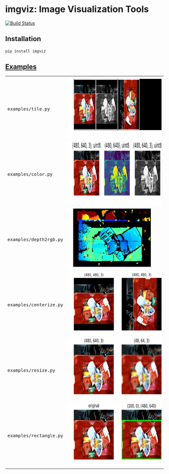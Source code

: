# imgviz: Image Visualization Tools

[![Build Status](https://travis-ci.com/wkentaro/imgviz.svg?branch=master)](https://travis-ci.com/wkentaro/imgviz)

## Installation

```bash
pip install imgviz
```

## [Examples](examples)

<table>
	<tr>
		<td><pre>examples/tile.py</pre></td>
		<td><img src="examples/.readme/tile.jpg" height="200px" /></td>
	</tr>
	<tr>
		<td><pre>examples/color.py</pre></td>
		<td><img src="examples/.readme/color.jpg" height="200px" /></td>
	</tr>
	<tr>
		<td><pre>examples/depth2rgb.py</pre></td>
		<td><img src="examples/.readme/depth2rgb.jpg" height="200px" /></td>
	</tr>
	<tr>
		<td><pre>examples/centerize.py</pre></td>
		<td><img src="examples/.readme/centerize.jpg" height="200px" /></td>
	</tr>
	<tr>
		<td><pre>examples/resize.py</pre></td>
		<td><img src="examples/.readme/resize.jpg" height="200px" /></td>
	</tr>
	<tr>
		<td><pre>examples/rectangle.py</pre></td>
		<td><img src="examples/.readme/rectangle.jpg" height="200px" /></td>
	</tr>
</table>
